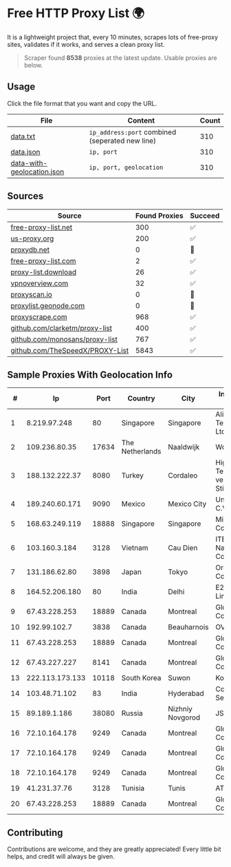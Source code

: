 
# Free HTTP Proxy List 🌍

It is a lightweight project that, every 10 minutes, scrapes lots of free-proxy sites, validates if it works, and serves a clean proxy list.


> Scraper found **8538** proxies at the latest update. Usable proxies are below.

## Usage

Click the file format that you want and copy the URL.


|File|Content|Count|
|----|-------|-----|
|[data.txt](https://raw.githubusercontent.com/themiralay/Proxy-List-World/master/data.txt)|`ip_address:port` combined (seperated new line)|310|
|[data.json](https://raw.githubusercontent.com/themiralay/Proxy-List-World/master/data.json)|`ip, port`|310|
|[data-with-geolocation.json](https://raw.githubusercontent.com/themiralay/Proxy-List-World/master/data-with-geolocation.json)|`ip, port, geolocation`|310|

## Sources

|Source|Found Proxies|Succeed|
|------|-------------|-------|
|[free-proxy-list.net](https://free-proxy-list.net)|300|✅|
|[us-proxy.org](https://www.us-proxy.org)|200|✅|
|[proxydb.net](http://proxydb.net)|0|🚫|
|[free-proxy-list.com](https://free-proxy-list.com/?page=&port=&type%5B%5D=http&type%5B%5D=https&up_time=0&search=Search)|2|✅|
|[proxy-list.download](https://www.proxy-list.download/HTTP)|26|✅|
|[vpnoverview.com](https://vpnoverview.com/privacy/anonymous-browsing/free-proxy-servers)|32|✅|
|[proxyscan.io](https://www.proxyscan.io)|0|🚫|
|[proxylist.geonode.com](https://proxylist.geonode.com/api/proxy-list?limit=300&page=1&sort_by=lastChecked&sort_type=desc&protocols=http,https)|0|🚫|
|[proxyscrape.com](https://api.proxyscrape.com/v2/?request=displayproxies&protocol=http&timeout=10000&country=all&ssl=all&anonymity=all)|968|✅|
|[github.com/clarketm/proxy-list](https://raw.githubusercontent.com/clarketm/proxy-list/master/proxy-list-raw.txt)|400|✅|
|[github.com/monosans/proxy-list](https://raw.githubusercontent.com/monosans/proxy-list/main/proxies/http.txt)|767|✅|
|[github.com/TheSpeedX/PROXY-List](https://raw.githubusercontent.com/TheSpeedX/PROXY-List/master/http.txt)|5843|✅|


## Sample Proxies With Geolocation Info

|#|Ip|Port|Country|City|Internet Service Provider|
|-|--|----|-------|----|-------------------------|
|1|8.219.97.248|80|Singapore|Singapore|Alibaba (US) Technology Co., Ltd.|
|2|109.236.80.35|17634|The Netherlands|Naaldwijk|WorldStream B.V.|
|3|188.132.222.37|8080|Turkey|Cordaleo|High Speed Telekomunikasyon ve Hab. Hiz. Ltd. Sti.|
|4|189.240.60.171|9090|Mexico|Mexico City|Uninet S.A. de C.V.|
|5|168.63.249.119|18888|Singapore|Singapore|Microsoft Corporation|
|6|103.160.3.184|3128|Vietnam|Cau Dien|ITEXPERT Viet Nam Joint Stock Company|
|7|131.186.62.80|3898|Japan|Tokyo|Oracle Corporation|
|8|164.52.206.180|80|India|Delhi|E2E Networks Limited|
|9|67.43.228.253|18889|Canada|Montreal|GloboTech Communications|
|10|192.99.102.7|3838|Canada|Beauharnois|OVH SAS|
|11|67.43.228.253|18889|Canada|Montreal|GloboTech Communications|
|12|67.43.227.227|8141|Canada|Montreal|GloboTech Communications|
|13|222.113.173.133|10118|South Korea|Suwon|Korea Telecom|
|14|103.48.71.102|83|India|Hyderabad|Country Online Services PVT LTD|
|15|89.189.1.186|38080|Russia|Nizhniy Novgorod|JSC Vimpelcom|
|16|72.10.164.178|9249|Canada|Montreal|GloboTech Communications|
|17|72.10.164.178|9249|Canada|Montreal|GloboTech Communications|
|18|72.10.164.178|9249|Canada|Montreal|GloboTech Communications|
|19|41.231.37.76|3128|Tunisia|Tunis|ATI - ISP|
|20|67.43.228.253|18889|Canada|Montreal|GloboTech Communications|



## Contributing

Contributions are welcome, and they are greatly appreciated! Every
little bit helps, and credit will always be given.

